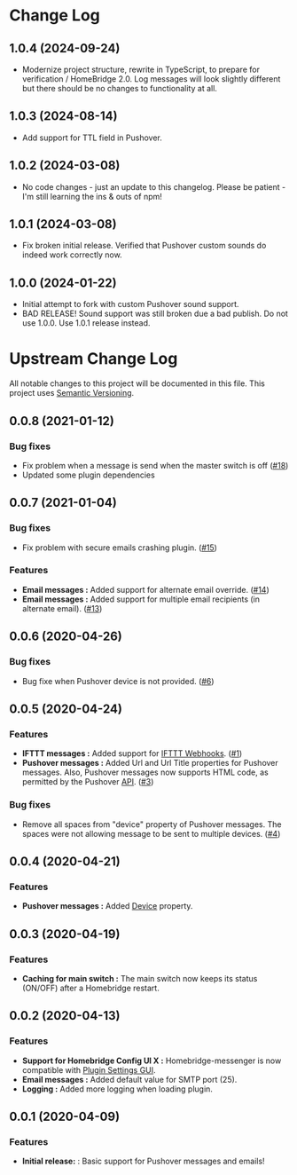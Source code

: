 # Change Log

## 1.0.4 (2024-09-24)
* Modernize project structure, rewrite in TypeScript, to prepare for verification / HomeBridge 2.0. Log messages will look slightly different but there should be no changes to functionality at all.

## 1.0.3 (2024-08-14)
* Add support for TTL field in Pushover.

## 1.0.2 (2024-03-08)
* No code changes - just an update to this changelog. Please be patient - I'm still learning the ins & outs of npm!

## 1.0.1 (2024-03-08)
* Fix broken initial release. Verified that Pushover custom sounds do indeed work correctly now.

## 1.0.0 (2024-01-22)
* Initial attempt to fork with custom Pushover sound support. 
* BAD RELEASE! Sound support was still broken due a bad publish. Do not use 1.0.0. Use 1.0.1 release instead.

# Upstream Change Log

All notable changes to this project will be documented in this file. This project uses [Semantic Versioning](https://semver.org/).

## 0.0.8 (2021-01-12)

### Bug fixes
* Fix problem when a message is send when the master switch is off ([#18](https://github.com/potrudeau/homebridge-messenger/issues/18))
* Updated some plugin dependencies 

## 0.0.7 (2021-01-04)

### Bug fixes
* Fix problem with secure emails crashing plugin. ([#15](https://github.com/potrudeau/homebridge-messenger/issues/15))

### Features

* **Email messages :** Added support for alternate email override. ([#14](https://github.com/potrudeau/homebridge-messenger/issues/14))
* **Email messages :** Added support for multiple email recipients (in alternate email). ([#13](https://github.com/potrudeau/homebridge-messenger/issues/13))

## 0.0.6 (2020-04-26)

### Bug fixes
* Bug fixe when Pushover device is not provided. ([#6](https://github.com/potrudeau/homebridge-messenger/issues/6))

## 0.0.5 (2020-04-24)

### Features

* **IFTTT messages :** Added support for [IFTTT Webhooks](https://ifttt.com/maker_webhooks). ([#1](https://github.com/potrudeau/homebridge-messenger/issues/1))
* **Pushover messages :** Added Url and Url Title properties for Pushover messages. Also, Pushover messages now supports HTML code, as permitted by the Pushover [API](https://pushover.net/api). ([#3](https://github.com/potrudeau/homebridge-messenger/issues/3))

### Bug fixes
* Remove all spaces from "device" property of Pushover messages. The spaces were not allowing message to be sent to multiple devices. ([#4](https://github.com/potrudeau/homebridge-messenger/issues/4))

## 0.0.4 (2020-04-21)

### Features

* **Pushover messages :** Added [Device](https://pushover.net/api#identifiers) property.

## 0.0.3 (2020-04-19)

### Features

* **Caching for main switch :** The main switch now keeps its status (ON/OFF) after a Homebridge restart.

## 0.0.2 (2020-04-13)

### Features

* **Support for Homebridge Config UI X :** Homebridge-messenger is now compatible with [Plugin Settings GUI](https://github.com/oznu/homebridge-config-ui-x/wiki/Developers:-Plugin-Settings-GUI).
* **Email messages :** Added default value for SMTP port (25).
* **Logging :** Added more logging when loading plugin.

## 0.0.1 (2020-04-09)

### Features

* **Initial release:** : Basic support for Pushover messages and emails!
